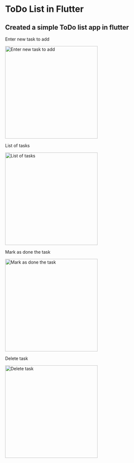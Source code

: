 # ToDo List in Flutter
## Created a simple ToDo list app in flutter

Enter new task to add

<img src="https://github.com/user-attachments/assets/5e3fc007-acdc-4a6d-946e-a214f74d4059" alt="Enter new task to add" width="300">

List of tasks

<img src="https://github.com/user-attachments/assets/a161638b-375e-4910-9972-81ee2343062f" alt="List of tasks" width="300">

Mark as done the task

<img src="https://github.com/user-attachments/assets/ed34d026-2774-4cd1-88ba-a5798e67e640" alt="Mark as done the task" width="300">

Delete task

<img src="https://github.com/user-attachments/assets/dd55a0f0-8153-42ff-9ba6-516e3f7ae101" alt="Delete task" width="300">
